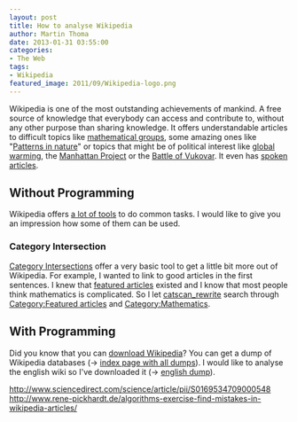 ```yaml
---
layout: post
title: How to analyse Wikipedia
author: Martin Thoma
date: 2013-01-31 03:55:00
categories:
- The Web
tags:
- Wikipedia
featured_image: 2011/09/Wikipedia-logo.png
---
```

Wikipedia is one of the most outstanding achievements of mankind. A free source of knowledge that everybody can access and contribute to, without any other purpose than sharing knowledge. It offers understandable articles to difficult topics like <a href="http://en.wikipedia.org/wiki/Group_(mathematics)">mathematical groups</a>, some amazing ones like "<a href="http://en.wikipedia.org/wiki/Patterns_in_nature">Patterns in nature</a>" or topics that might be of political interest like <a href="http://en.wikipedia.org/wiki/Global_warming">global warming</a>, the <a href="http://en.wikipedia.org/wiki/Manhattan_Project">Manhattan Project</a> or the <a href="http://en.wikipedia.org/wiki/Battle_of_Vukovar">Battle of Vukovar</a>.
It even has <a href="http://en.wikipedia.org/wiki/Wikipedia:Spoken_articles">spoken articles</a>.

<h2>Without Programming</h2>
Wikipedia offers <a href="http://en.wikipedia.org/wiki/Wikipedia:Tools">a lot of tools</a> to do common tasks. I would like to give you an impression how some of them can be used.

<h3>Category Intersection</h3>
<a href="http://en.wikipedia.org/wiki/Wikipedia:Category_intersection">Category Intersections</a> offer a very basic tool to get a little bit more out of Wikipedia. For example, I wanted to link to good articles in the first sentences. I knew that <a href="http://en.wikipedia.org/wiki/Wikipedia:Featured_articles">featured articles</a> existed and I know that most people think mathematics is complicated. So I let <a href="http://toolserver.org/~magnus/catscan_rewrite.php">catscan_rewrite</a> search through <a href="http://en.wikipedia.org/wiki/Category:Featured_articles">Category:Featured articles</a> and <a href="http://en.wikipedia.org/wiki/Category:Mathematics">Category:Mathematics</a>.

<h2>With Programming</h2>
Did you know that you can <a href="http://en.wikipedia.org/wiki/Wikipedia:Database_download">download Wikipedia</a>? You can get a dump of Wikipedia databases (→ <a href="http://dumps.wikimedia.org/backup-index.html">index page with all dumps</a>). I would like to analyse the english wiki so I've downloaded it (→ <a href="http://dumps.wikimedia.org/enwiki/20121101/">english dump</a>).


http://www.sciencedirect.com/science/article/pii/S0169534709000548
http://www.rene-pickhardt.de/algorithms-exercise-find-mistakes-in-wikipedia-articles/
